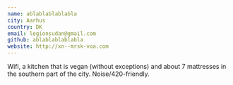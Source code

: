 ```yaml
---
name: ablablablablabla
city: Aarhus
country: DK
email: legionsudan@gmail.com
github: ablablablablabla
website: http://xn--mrsk-voa.com
---
```

Wifi, a kitchen that is vegan (without exceptions) and about 7 mattresses in the southern part of the city. Noise/420-friendly.
